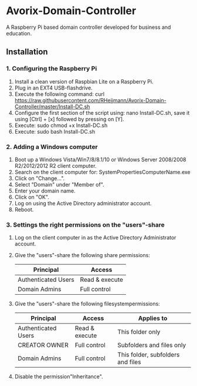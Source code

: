 # Avorix-Domain-Controller
A Raspberry Pi based domain controller developed for business and education.


## Installation
### 1. Configuring the Raspberry Pi
1. Install a clean version of Raspbian Lite on a Raspberry Pi.
1. Plug in an EXT4 USB-flashdrive.
1. Execute the following command: curl https://raw.githubusercontent.com/RHeijmann/Avorix-Domain-Controller/master/Install-DC.sh
1. Configure the first section of the script using: nano Install-DC.sh, save it using [Ctrl] + [x] followed by pressing on [Y].
1. Execute: sudo chmod +x Install-DC.sh
1. Execute: sudo bash Install-DC.sh

### 2. Adding a Windows computer
1. Boot up a Windows Vista/Win7/8/8.1/10 or Windows Server 2008/2008 R2/2012/2012 R2 client computer.
1. Search on the client computer for: SystemPropertiesComputerName.exe
1. Click on "Change...".
1. Select "Domain" under "Member of".
1. Enter your domain name.
1. Click on "OK".
1. Log on using the Active Directory administrator account.
1. Reboot.
   
### 3. Settings the right permissions on the "users"-share
1. Log on the client computer in as the Active Directory Administrator account.
1. Give the "users"-share the following share permissions:

    Principal | Access
    ----------|-------
    Authenticated Users | Read & execute
    Domain Admins | Full control
    
1. Give the "users"-share the following filesystempermissions:

    Principal | Access | Applies to
    ----------|--------|-----------
    Authenticated Users | Read & execute | This folder only
    CREATOR OWNER | Full control | Subfolders and files only
    Domain Admins | Full control | This folder, subfolders and files
    
1. Disable the permission"Inheritance".
